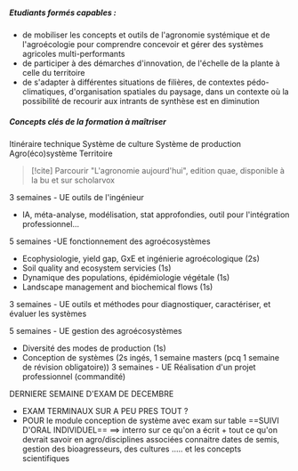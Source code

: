 
##### Etudiants formés capables :
- de mobiliser les concepts et outils de l'agronomie systémique et de l'agroécologie pour comprendre concevoir et gérer des systèmes agricoles multi-performants
- de participer à des démarches d'innovation, de l'échelle de la plante à celle du territoire
- de s'adapter à différentes situations de filières, de contextes pédo-climatiques, d'organisation spatiales du paysage, dans un contexte où la possibilité de recourir aux intrants de synthèse est en diminution

##### Concepts clés de la formation à maîtriser
Itinéraire technique
Système de culture
Système de production
Agro(éco)système
Territoire

>[!cite] Parcourir "L'agronomie aujourd'hui", edition quae, disponible à la bu et sur scholarvox


3 semaines - UE outils de l'ingénieur 
- IA, méta-analyse, modélisation, stat approfondies, outil pour l'intégration professionnel...

5 semaines -UE fonctionnement des agroécosystèmes 
- Ecophysiologie, yield gap, GxE et ingénierie agroécologique (2s)
- Soil quality and ecosystem servicies (1s)
- Dynamique des populations, épidémiologie végétale (1s)
- Landscape management and biochemical flows (1s)

3 semaines - UE outils et méthodes pour diagnostiquer, caractériser, et évaluer les systèmes


5 semaines - UE gestion des agroécosystèmes
- Diversité des modes de production (1s)
- Conception de systèmes (2s ingés, 1 semaine masters (pcq 1 semaine de révision obligatoire))
3 semaines - UE Réalisation d'un projet professionnel (commandité)

DERNIERE SEMAINE D'EXAM DE DECEMBRE
- EXAM TERMINAUX SUR A PEU PRES TOUT ?
- POUR le module conception de système avec exam sur table ==SUIVI D'ORAL INDIVIDUEL== ==> interro sur ce qu'on a écrit + tout ce qu'on devrait savoir en agro/disciplines associées
connaitre dates de semis, gestion des bioagresseurs, des cultures ..... et les concepts scientifiques








